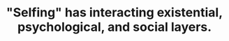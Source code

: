 ---
title: '"Selfing" has interacting existential, psychological, and social layers.'
tags: buddhism self
---